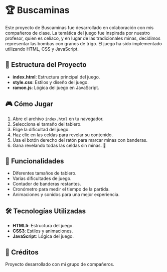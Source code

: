 # 🏆 Buscaminas

Este proyecto de Buscaminas fue desarrollado en colaboración con mis compañeros de clase. La temática del juego fue inspirada por nuestro profesor, quien es celíaco, y en lugar de las tradicionales minas, decidimos representar las bombas con granos de trigo. El juego ha sido implementado utilizando HTML, CSS y JavaScript.


## 📂 Estructura del Proyecto

- **index.html**: Estructura principal del juego.
- **style.css**: Estilos y diseño del juego.
- **ramon.js**: Lógica del juego en JavaScript.

## 🎮 Cómo Jugar

1. Abre el archivo `index.html` en tu navegador.
2. Selecciona el tamaño del tablero.
3. Elige la dificultad del juego.
4. Haz clic en las celdas para revelar su contenido.
5. Usa el botón derecho del ratón para marcar minas con banderas.
6. Gana revelando todas las celdas sin minas. 🚀

## 🚀 Funcionalidades

- Diferentes tamaños de tablero.
- Varias dificultades de juego.
- Contador de banderas restantes.
- Cronómetro para medir el tiempo de la partida.
- Animaciones y sonidos para una mejor experiencia.

## 🛠 Tecnologías Utilizadas

- **HTML5**: Estructura del juego.
- **CSS3**: Estilos y animaciones.
- **JavaScript**: Lógica del juego.

## 👥 Créditos

Proyecto desarrollado con mi grupo de compañeros.